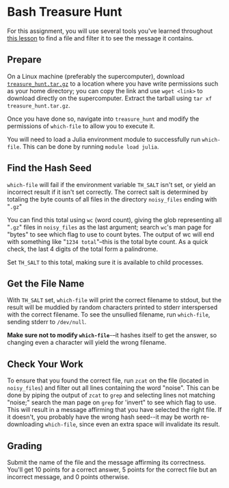 ---
---

# Bash Treasure Hunt

For this assignment, you will use several tools you've learned throughout [this lesson](../lessons/2.md) to find a file and filter it to see the message it contains. 



## Prepare

On a Linux machine (preferably the supercomputer), download [`treasure_hunt.tar.gz`](treasure_hunt.tar.gz) to a location where you have write permissions such as your home directory; you can copy the link and use `wget <link>` to download directly on the supercomputer. Extract the tarball using `tar xf treasure_hunt.tar.gz`.

Once you have done so, navigate into `treasure_hunt` and modify the permissions of `which-file` to allow you to execute it.

You will need to load a Julia environment module to successfully run `which-file`. This can be done by running `module load julia`.



## Find the Hash Seed

`which-file` will fail if the environment variable `TH_SALT` isn't set, or yield an incorrect result if it isn't set correctly. The correct salt is determined by totaling the byte counts of all files in the directory `noisy_files` ending with "`.gz`"

You can find this total using `wc` (word count), giving the glob representing all "`.gz`" files in `noisy_files` as the last argument; search `wc`'s man page for "bytes" to see which flag to use to count bytes. The output of wc will end with something like "`1234 total`"–this is the total byte count. As a quick check, the last 4 digits of the total form a palindrome. 

Set `TH_SALT` to this total, making sure it is available to child processes.



## Get the File Name

With `TH_SALT` set, `which-file` will print the correct filename to stdout, but the result will be muddied by random characters printed to stderr interspersed with the correct filename. To see the unsullied filename, run `which-file`, sending stderr to `/dev/null`.

**Make sure not to modify `which-file`**-–it hashes itself to get the answer, so changing even a character will yield the wrong filename.



## Check Your Work

To ensure that you found the correct file, run `zcat` on the file (located in `noisy_files`) and filter out all lines containing the word "noise". This can be done by piping the output of `zcat` to `grep` and selecting lines not matching "noise;" search the man page on `grep` for 'invert" to see which flag to use. This will result in a message affirming that you have selected the right file. If it doesn't, you probably have the wrong hash seed--it may be worth re-downloading `which-file`, since even an extra space will invalidate its result.



## Grading

Submit the name of the file and the message affirming its correctness. You'll get 10 points for a correct answer, 5 points for the correct file but an incorrect message, and 0 points otherwise.
